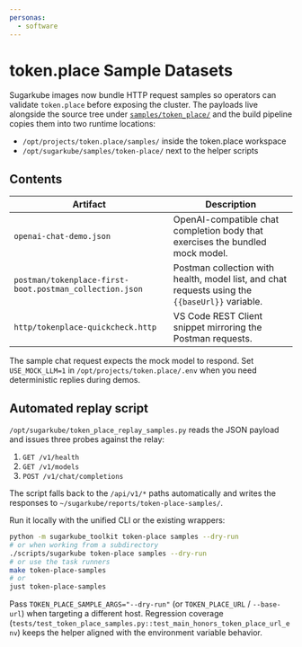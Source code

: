 ```yaml
---
personas:
  - software
---
```


# token.place Sample Datasets

Sugarkube images now bundle HTTP request samples so operators can validate
`token.place` before exposing the cluster. The payloads live alongside the
source tree under [`samples/token_place/`](../samples/token_place/) and the build
pipeline copies them into two runtime locations:

- `/opt/projects/token.place/samples/` inside the token.place workspace
- `/opt/sugarkube/samples/token-place/` next to the helper scripts

## Contents

| Artifact | Description |
| --- | --- |
| `openai-chat-demo.json` | OpenAI-compatible chat completion body that exercises the bundled mock model. |
| `postman/tokenplace-first-boot.postman_collection.json` | Postman collection with health, model list, and chat requests using the `{{baseUrl}}` variable. |
| `http/tokenplace-quickcheck.http` | VS Code REST Client snippet mirroring the Postman requests. |

The sample chat request expects the mock model to respond. Set `USE_MOCK_LLM=1`
in `/opt/projects/token.place/.env` when you need deterministic replies during
demos.

## Automated replay script

`/opt/sugarkube/token_place_replay_samples.py` reads the JSON payload and issues
three probes against the relay:

1. `GET /v1/health`
2. `GET /v1/models`
3. `POST /v1/chat/completions`

The script falls back to the `/api/v1/*` paths automatically and writes the
responses to `~/sugarkube/reports/token-place-samples/`.

Run it locally with the unified CLI or the existing wrappers:

```sh
python -m sugarkube_toolkit token-place samples --dry-run
# or when working from a subdirectory
./scripts/sugarkube token-place samples --dry-run
# or use the task runners
make token-place-samples
# or
just token-place-samples
```

Pass `TOKEN_PLACE_SAMPLE_ARGS="--dry-run"` (or `TOKEN_PLACE_URL` / `--base-url`)
when targeting a different host. Regression coverage
(`tests/test_token_place_samples.py::test_main_honors_token_place_url_env`) keeps
the helper aligned with the environment variable behavior.
